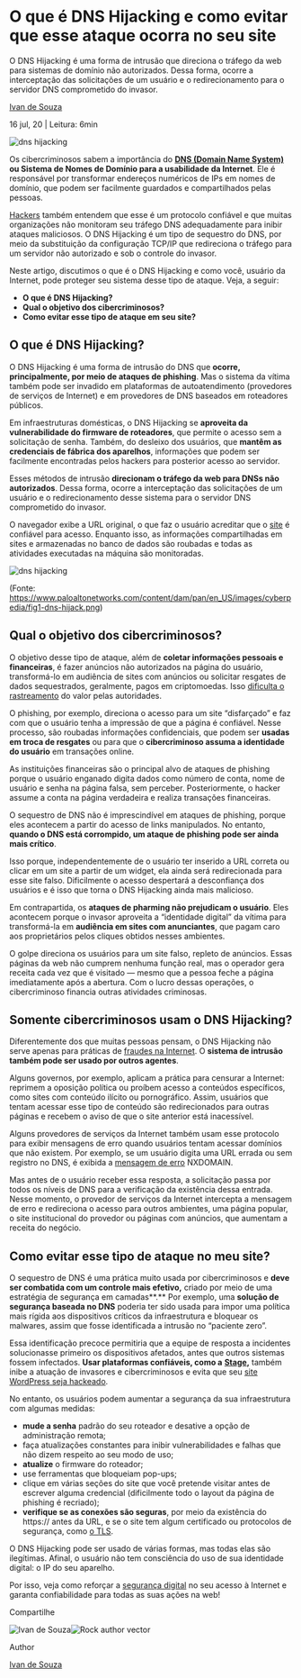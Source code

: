 # O que é DNS Hijacking e como evitar que esse ataque ocorra no seu site

O DNS Hijacking é uma forma de intrusão que direciona o tráfego da web para sistemas de domínio não autorizados. Dessa forma, ocorre a interceptação das solicitações de um usuário e o redirecionamento para o servidor DNS comprometido do invasor.

[Ivan de Souza](https://rockcontent.com/br/blog/author/ivan/)



16 jul, 20 | Leitura: 6min

![dns hijacking](https://rockcontent.com/br/wp-content/uploads/sites/2/2020/07/dns-hijacking.jpg)

Os cibercriminosos sabem a importância do [**DNS (Domain Name System)**](https://rockcontent.com/br/blog/dns/) **ou Sistema de Nomes de Domínio para a usabilidade da Internet**. Ele é responsável por transformar endereços numéricos de IPs em nomes de domínio, que podem ser facilmente guardados e compartilhados pelas pessoas.

[Hackers](https://rockcontent.com/br/blog/hacker/) também entendem que esse é um protocolo confiável e que muitas organizações não monitoram seu tráfego DNS adequadamente para inibir ataques maliciosos. O DNS Hijacking é um tipo de sequestro do DNS, por meio da substituição da configuração TCP/IP que redireciona o tráfego para um servidor não autorizado e sob o controle do invasor.

Neste artigo, discutimos o que é o DNS Hijacking e como você, usuário da Internet, pode proteger seu sistema desse tipo de ataque. Veja, a seguir:

- **O que é DNS Hijacking?**
- **Qual o objetivo dos cibercriminosos?**
- **Como evitar esse tipo de ataque em seu site?**



## O que é DNS Hijacking?

O DNS Hijacking é uma forma de intrusão do DNS que **ocorre, principalmente, por meio de ataques de phishing**. Mas o sistema da vítima também pode ser invadido em plataformas de autoatendimento (provedores de serviços de Internet) e em provedores de DNS baseados em roteadores públicos.

Em infraestruturas domésticas, o DNS Hijacking se **aproveita da vulnerabilidade do firmware de roteadores**, que permite o acesso sem a solicitação de senha. Também, do desleixo dos usuários, que **mantêm as credenciais de fábrica dos aparelhos**, informações que podem ser facilmente encontradas pelos hackers para posterior acesso ao servidor.

Esses métodos de intrusão **direcionam o tráfego da web para DNSs não autorizados**. Dessa forma, ocorre a interceptação das solicitações de um usuário e o redirecionamento desse sistema para o servidor DNS comprometido do invasor.

O navegador exibe a URL original, o que faz o usuário acreditar que o [site](https://rockcontent.com/br/blog/site/) é confiável para acesso. Enquanto isso, as informações compartilhadas em sites e armazenadas no banco de dados são roubadas e todas as atividades executadas na máquina são monitoradas.

![dns hijacking](https://www.paloaltonetworks.com/content/dam/pan/en_US/images/cyberpedia/fig1-dns-hijack.png)

(Fonte: https://www.paloaltonetworks.com/content/dam/pan/en_US/images/cyberpedia/fig1-dns-hijack.png)

## Qual o objetivo dos cibercriminosos?

O objetivo desse tipo de ataque, além de **coletar informações pessoais e financeiras**, é fazer anúncios não autorizados na página do usuário, transformá-lo em audiência de sites com anúncios ou solicitar resgates de dados sequestrados, geralmente, pagos em criptomoedas. Isso [dificulta o rastreamento](https://rockcontent.com/br/blog/blockchain-e-marketing-digital/) do valor pelas autoridades.

O phishing, por exemplo, direciona o acesso para um site “disfarçado” e faz com que o usuário tenha a impressão de que a página é confiável. Nesse processo, são roubadas informações confidenciais, que podem ser **usadas em troca de resgates** ou para que o **cibercriminoso assuma a identidade do usuário** em transações online.

As instituições financeiras são o principal alvo de ataques de phishing porque o usuário enganado digita dados como número de conta, nome de usuário e senha na página falsa, sem perceber. Posteriormente, o hacker assume a conta na página verdadeira e realiza transações financeiras.

O sequestro de DNS não é imprescindível em ataques de phishing, porque eles acontecem a partir do acesso de links manipulados. No entanto, **quando o DNS está corrompido, um ataque de phishing pode ser ainda mais crítico**.

Isso porque, independentemente de o usuário ter inserido a URL correta ou clicar em um site a partir de um widget, ela ainda será redirecionada para esse site falso. Dificilmente o acesso despertará a desconfiança dos usuários e é isso que torna o DNS Hijacking ainda mais malicioso.

Em contrapartida, os **ataques de pharming não prejudicam o usuário**. Eles acontecem porque o invasor aproveita a “identidade digital” da vítima para transformá-la em **audiência em sites com anunciantes**, que pagam caro aos proprietários pelos cliques obtidos nesses ambientes.

O golpe direciona os usuários para um site falso, repleto de anúncios. Essas páginas da web não cumprem nenhuma função real, mas o operador gera receita cada vez que é visitado — mesmo que a pessoa feche a página imediatamente após a abertura. Com o lucro dessas operações, o cibercriminoso financia outras atividades criminosas.

## Somente cibercriminosos usam o DNS Hijacking?

Diferentemente dos que muitas pessoas pensam, o DNS Hijacking não serve apenas para práticas de [fraudes na Internet](https://rockcontent.com/br/blog/fraudes-na-internet/). O **sistema de intrusão também pode ser usado por outros agentes**.

Alguns governos, por exemplo, aplicam a prática para censurar a Internet: reprimem a oposição política ou proíbem acesso a conteúdos específicos, como sites com conteúdo ilícito ou pornográfico. Assim, usuários que tentam acessar esse tipo de conteúdo são redirecionados para outras páginas e recebem o aviso de que o site anterior está inacessível.

Alguns provedores de serviços da Internet também usam esse protocolo para exibir mensagens de erro quando usuários tentam acessar domínios que não existem. Por exemplo, se um usuário digita uma URL errada ou sem registro no DNS, é exibida a [mensagem de erro](https://rockcontent.com/br/blog/problema-dns-como-resolver/) NXDOMAIN.

Mas antes de o usuário receber essa resposta, a solicitação passa por todos os níveis de DNS para a verificação da existência dessa entrada. Nesse momento, o provedor de serviços da Internet intercepta a mensagem de erro e redireciona o acesso para outros ambientes, uma página popular, o site institucional do provedor ou páginas com anúncios, que aumentam a receita do negócio.

## Como evitar esse tipo de ataque no meu site?

O sequestro de DNS é uma prática muito usada por cibercriminosos e **deve ser combatida com um controle mais efetivo,** criado por meio de uma estratégia de segurança em camadas**.** Por exemplo, uma **solução de segurança baseada no DNS** poderia ter sido usada para impor uma política mais rígida aos dispositivos críticos da infraestrutura e bloquear os malwares, assim que fosse identificada a intrusão no “paciente zero”.

Essa identificação precoce permitiria que a equipe de resposta a incidentes solucionasse primeiro os dispositivos afetados, antes que outros sistemas fossem infectados. **Usar plataformas confiáveis, como a** [**Stage**](https://stage.rockcontent.com/br/?utm_source=SDL&utm_medium=sdl&utm_campaign=sdl&utm_term=sdl&utm_content=sdl)**,** também inibe a atuação de invasores e cibercriminosos e evita que seu [site WordPress seja hackeado](https://rockcontent.com/br/blog/site-wordpress-hackeado/).

No entanto, os usuários podem aumentar a segurança da sua infraestrutura com algumas medidas:

- **mude a senha** padrão do seu roteador e desative a opção de administração remota;
- faça atualizações constantes para inibir vulnerabilidades e falhas que não dizem respeito ao seu modo de uso;
- **atualize** o firmware do roteador;
- use ferramentas que bloqueiam pop-ups;
- clique em várias seções do site que você pretende visitar antes de escrever alguma credencial (dificilmente todo o layout da página de phishing é recriado);
- **verifique se as conexões são seguras**, por meio da existência do https:// antes da URL, e se o site tem algum certificado ou protocolos de segurança, como [o TLS](https://rockcontent.com/br/blog/tls/).

O DNS Hijacking pode ser usado de várias formas, mas todas elas são ilegítimas. Afinal, o usuário não tem consciência do uso de sua identidade digital: o IP do seu aparelho.

Por isso, veja como reforçar a [segurança digital](https://rockcontent.com/br/blog/seguranca-digital/) no seu acesso à Internet e garanta confiabilidade para todas as suas ações na web!

Compartilhe









![Ivan de Souza](https://secure.gravatar.com/avatar/eb1e3960268016620722afe889c85c81?s=172&d=mm&r=g)![Rock author vector](https://rockcontent.com/wp-content/uploads/2021/03/author-avatar-base.png)

Author

[Ivan de Souza](https://rockcontent.com/br/blog/author/ivan/)
